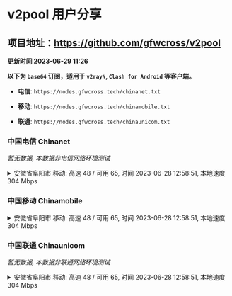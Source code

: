 # v2pool 用户分享
## 项目地址：<https://github.com/gfwcross/v2pool>
**更新时间 2023-06-29 11:26**


**以下为 `base64` 订阅，适用于 `v2rayN`, `Clash for Android` 等客户端。**

- **电信**: `https://nodes.gfwcross.tech/chinanet.txt`

- **移动**: `https://nodes.gfwcross.tech/chinamobile.txt`

- **联通**: `https://nodes.gfwcross.tech/chinaunicom.txt`


### 中国电信 Chinanet
<i>暂无数据, 本数据非电信网络环境测试</i>
<details><summary>安徽省阜阳市 移动: 高速 48 / 可用 65, 时间 2023-06-28 12:58:51, 本地速度 304 Mbps</summary><p>可用节点订阅：https://transfer.sh/vOp5XK307q/running.txt<br>高速节点订阅：https://transfer.sh/UEKYaCgTSf/good.txt<br>低延迟节点订阅：https://transfer.sh/ENUtQBwTEX/low_delay.txt</p></details>
<p></p>

### 中国移动 Chinamobile
<details><summary>安徽省阜阳市 移动: 高速 48 / 可用 65, 时间 2023-06-28 12:58:51, 本地速度 304 Mbps</summary><p>可用节点订阅：https://transfer.sh/vOp5XK307q/running.txt<br>高速节点订阅：https://transfer.sh/UEKYaCgTSf/good.txt<br>低延迟节点订阅：https://transfer.sh/ENUtQBwTEX/low_delay.txt</p></details>
<p></p>

### 中国联通 Chinaunicom
<i>暂无数据, 本数据非联通网络环境测试</i>
<details><summary>安徽省阜阳市 移动: 高速 48 / 可用 65, 时间 2023-06-28 12:58:51, 本地速度 304 Mbps</summary><p>可用节点订阅：https://transfer.sh/vOp5XK307q/running.txt<br>高速节点订阅：https://transfer.sh/UEKYaCgTSf/good.txt<br>低延迟节点订阅：https://transfer.sh/ENUtQBwTEX/low_delay.txt</p></details>
<p></p>